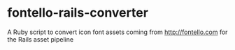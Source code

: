 fontello-rails-converter
========================

A Ruby script to convert icon font assets coming from http://fontello.com for the Rails asset pipeline